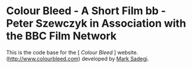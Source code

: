 # Colour Bleed - A Short Film bb - Peter Szewczyk in Association with the BBC Film Network

This is the code base for the [ *Colour Bleed* ] website.
(http://www.colourbleed.com) developed by
[Mark Sadegi](http://www.marksadegi.com).